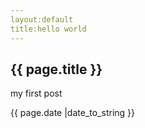 ```yaml
---
layout:default
title:hello world
---
```


<h2>{{ page.title }}</h2>
<p>my first post</p>
<p>{{ page.date |date_to_string }}</p>